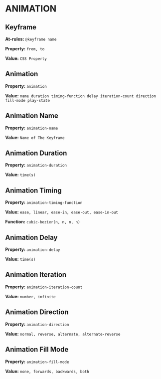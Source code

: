 # ANIMATION

## Keyframe

**At-rules:** `@keyframe name`

**Property:** `from, to`

**Value:** `CSS Property`


## Animation

**Property:** `animation`

**Value:** `name duration timing-function delay iteration-count direction fill-mode play-state`

## Animation Name

**Property:** `animation-name`

**Value:** `Name of The Keyframe`

## Animation Duration

**Property:** `animation-duration`

**Value:** `time(s)`

## Animation Timing

**Property:** `animation-timing-function`

**Value:** `ease, linear, ease-in, ease-out, ease-in-out`

**Function:** `cubic-bezier(n, n, n, n)`

## Animation Delay

**Property:** `animation-delay`

**Value:** `time(s)`

## Animation Iteration

**Property:** `animation-iteration-count`

**Value:** `number, infinite`

## Animation Direction

**Property:** `animation-direction`

**Value:** `normal, reverse, alternate, alternate-reverse`

## Animation Fill Mode

**Property:** `animation-fill-mode`

**Value:** `none, forwards, backwards, both`